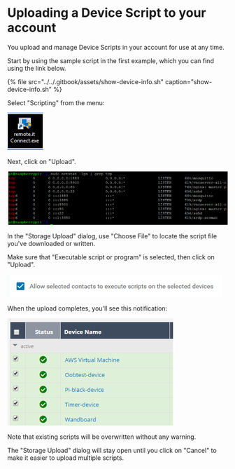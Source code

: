 # Uploading a Device Script to your account

You upload and manage Device Scripts in your account for use at any time.

Start by using the sample script in the first example, which you can find using the link below.

{% file src="../../.gitbook/assets/show-device-info.sh" caption="show-device-info.sh" %}

Select "Scripting" from the menu:

![](../../.gitbook/assets/image%20%28125%29.png)

Next, click on "Upload".

![](../../.gitbook/assets/image%20%2865%29.png)

In the "Storage Upload" dialog, use "Choose File" to locate the script file you've downloaded or written.

Make sure that "Executable script or program" is selected, then click on "Upload".

![](../../.gitbook/assets/image%20%2899%29.png)

When the upload completes, you'll see this notification:

![](../../.gitbook/assets/image%20%2814%29.png)

Note that existing scripts will be overwritten without any warning.

The "Storage Upload" dialog will stay open until you click on "Cancel" to make it easier to upload multiple scripts.

